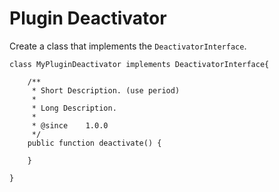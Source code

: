 # Plugin Deactivator

Create a class that implements the `DeactivatorInterface`.

```
class MyPluginDeactivator implements DeactivatorInterface{

	/**
	 * Short Description. (use period)
	 *
	 * Long Description.
	 *
	 * @since    1.0.0
	 */
	public function deactivate() {

	}

}
```
